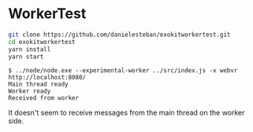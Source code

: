 WorkerTest
===

```bash
git clone https://github.com/danielesteban/exokitworkertest.git
cd exokitworkertest
yarn install
yarn start
```

```
$ ../node/node.exe --experimental-worker ../src/index.js -x webvr http://localhost:8080/
Main thread ready
Worker ready
Received from worker
```

It doesn't seem to receive messages from the main thread on the worker side.

